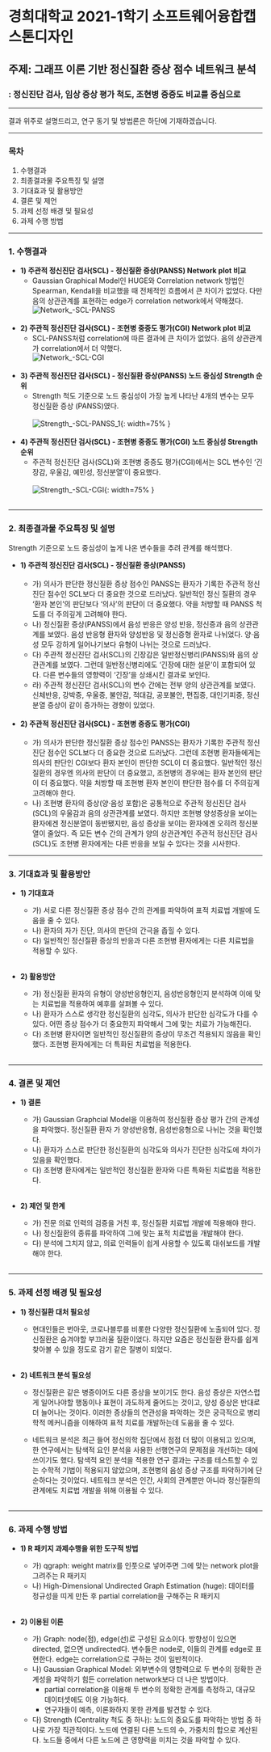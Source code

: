 # 경희대학교 2021-1학기 소프트웨어융합캡스톤디자인
## 주제: 그래프 이론 기반 정신질환 증상 점수 네트워크 분석
###       : 정신진단 검사, 임상 증상 평가 척도, 조현병 중증도 비교를 중심으로

------------

결과 위주로 설명드리고, 연구 동기 및 방법론은 하단에 기재하겠습니다.

------------

### 목차
1. 수행결과
2. 최종결과물 주요특징 및 설명
3. 기대효과 및 활용방안
4. 결론 및 제언
5. 과제 선정 배경 및 필요성
6. 과제 수행 방법

------------

### 1. 수행결과
  - **1) 주관적 정신진단 검사(SCL) - 정신질환 증상(PANSS) Network plot 비교**<br> 
     - Gaussian Graphical Model인 HUGE와 Correlation network 방법인 Spearman, Kendall을 비교했을 때 전체적인 흐름에서 큰 차이가 없었다. 다만 음의 상관관계를 표현하는 edge가 correlation network에서 약해졌다.  
     ![Network_-SCL-PANSS](https://user-images.githubusercontent.com/41279466/123580980-e43c4500-d815-11eb-9d8a-9154175aa67c.jpeg)<br><br>
  - **2) 주관적 정신진단 검사(SCL) - 조현병 중증도 평가(CGI) Network plot 비교**<br> 
     - SCL-PANSS처럼 correlation에 따른 결과에 큰 차이가 없었다. 음의 상관관계가 correlation에서 더 약했다.<br>
     ![Network_-SCL-CGI](https://user-images.githubusercontent.com/41279466/123580979-e3a3ae80-d815-11eb-8af5-85b49293f887.jpeg)<br><br>
  - **3) 주관적 정신진단 검사(SCL) - 정신질환 증상(PANSS) 노드 중심성 Strength 순위**<br> 
     - Strength 척도 기준으로 노드 중심성이 가장 높게 나타난 4개의 변수는 모두 정신질환 증상 (PANSS)였다.<br>  
     ![Strength_-SCL-PANSS_1](https://user-images.githubusercontent.com/41279466/123580977-e2728180-d815-11eb-9000-0eb46a048534.jpeg){: width=75% }<br><br>  
  - **4) 주관적 정신진단 검사(SCL) - 조현병 중증도 평가(CGI) 노드 중심성 Strength 순위**<br> 
     - 주관적 정신진단 검사(SCL)와 조현병 중증도 평가(CGI)에서는 SCL 변수인 ‘긴장감, 우울감, 예민성, 정신분열’이 중요했다.<br>   
     ![Strength_-SCL-CGI](https://user-images.githubusercontent.com/41279466/123580981-e4d4db80-d815-11eb-870c-a6800a56f785.jpeg){: width=75% }<br><br>      

------------

### 2. 최종결과물 주요특징 및 설명
Strength 기준으로 노드 중심성이 높게 나온 변수들을 추려 관계를 해석했다.<br>
- **1) 주관적 정신진단 검사(SCL) - 정신질환 증상(PANSS)**<br><br>
   - 가) 의사가 판단한 정신질환 증상 점수인 PANSS는 환자가 기록한 주관적 정신진단 점수인 SCL보다 더 중요한 것으로 드러났다. 일반적인 정신 질환의 경우 ‘환자 본인’의 판단보다 ‘의사’의 판단이 더 중요했다. 약을 처방할 때 PANSS 척도를 더 주의깊게 고려해야 한다.<br>
   - 나) 정신질환 증상(PANSS)에서 음성 반응은 양성 반응, 정신증과 음의 상관관계를 보였다. 음성 반응형 환자와 양성반응 및 정신증형 환자로 나뉘었다. 양·음성 모두 강하게 일어나기보다 유형이 나뉘는 것으로 드러났다.<br>
   - 다) 주관적 정신진단 검사(SCL)의 긴장감은 일반정신병리(PANSS)와 음의 상관관계를 보였다. 그런데 일반정신병리에도 ‘긴장에 대한 설문’이 포함되어 있다. 다른 변수들의 영향력이 ‘긴장’을 상쇄시킨 결과로 보인다.<br>
   - 라) 주관적 정신진단 검사(SCL)의 변수 간에는 전부 양의 상관관계를 보였다. 신체반응, 강박증, 우울증, 불안감, 적대감, 공포불안, 편집증, 대인기피증, 정신분열 증상이 같이 증가하는 경향이 있었다.<br><br>
- **2) 주관적 정신진단 검사(SCL) - 조현병 중증도 평가(CGI)**<br><br> 
   - 가) 의사가 판단한 정신질환 증상 점수인 PANSS는 환자가 기록한 주관적 정신진단 점수인 SCL보다 더 중요한 것으로 드러났다. 그런데 조현병 환자들에게는 의사의 판단인 CGI보다 환자 본인이 판단한 SCL이 더 중요했다. 일반적인 정신질환의 경우엔 의사의 판단이 더 중요했고, 조현병의 경우에는 환자 본인의 판단이 더 중요했다. 약을 처방할 때 조현병 환자 본인이 판단한 점수를 더 주의깊게 고려해야 한다.<br>
   - 나) 조현병 환자의 증상(양·음성 포함)은 공통적으로 주관적 정신진단 검사(SCL)의 우울감과 음의 상관관계를 보였다. 하지만 조현병 양성증상을 보이는 환자에겐 정신분열이 동반됐지만, 음성 증상을 보이는 환자에겐 오히려 정신분열이 줄었다. 즉 모든 변수 간의 관계가 양의 상관관계인 주관적 정신진단 검사(SCL)도 조현병 환자에게는 다른 반응을 보일 수 있다는 것을 시사한다.<br>

------------

### 3. 기대효과 및 활용방안
- **1) 기대효과<br>**
   - 가) 서로 다른 정신질환 증상 점수 간의 관계를 파악하여 표적 치료법 개발에 도움을 줄 수 있다.<br>  
   - 나) 환자의 자가 진단, 의사의 판단의 간극을 좁힐 수 있다.<br> 
   - 다) 일반적인 정신질환 증상의 반응과 다른 조현병 환자에게는 다른 치료법을 적용할 수 있다.<br><br>

- **2) 활용방안<br>**
   - 가) 정신질환 환자의 유형이 양성반응형인지, 음성반응형인지 분석하여 이에 맞는 치료법을 적용하여 예후를 살펴볼 수 있다.<br>
   - 나) 환자가 스스로 생각한 정신질환의 심각도, 의사가 판단한 심각도가 다를 수 있다. 어떤 증상 점수가 더 중요한지 파악해서 그에 맞는 치료가 가능해진다.<br>
   - 다) 조현병 환자이면 일반적인 정신질환의 증상이 무조건 적용되지 않음을 확인했다. 조현병 환자에게는 더 특화된 치료법을 적용한다.<br><br>

------------

### 4. 결론 및 제언
- **1) 결론<br>**
   - 가) Gaussian Graphcial Model을 이용하여 정신질환 증상 평가 간의 관계성을 파악했다. 정신질환 환자 가 양성반응형, 음성반응형으로 나뉘는 것을 확인했다.<br>
   - 나) 환자가 스스로 판단한 정신질환의 심각도와 의사가 진단한 심각도에 차이가 있음을 확인했다.<br>
   - 다) 조현병 환자에게는 일반적인 정신질환 환자와 다른 특화된 치료법을 적용한다.<br><br>

- **2) 제언 및 한계<br>**
   - 가) 전문 의료 인력의 검증을 거친 후, 정신질환 치료법 개발에 적용해야 한다.<br>
   - 나) 정신질환의 종류를 파악하여 그에 맞는 표적 치료법을 개발해야 한다.<br>
   - 다) 분석에 그치지 않고, 의료 인력들이 쉽게 사용할 수 있도록 대쉬보드를 개발해야 한다.<br><br>
     

------------

### 5. 과제 선정 배경 및 필요성
- **1) 정신질환 대처 필요성**<br>
   - 현대인들은 번아웃, 코로나블루를 비롯한 다양한 정신질환에 노출되어 있다. 정신질환은 숨겨야할 부끄러울 질환이었다. 하지만 요즘은 정신질환 환자를 쉽게 찾아볼 수 있을 정도로 감기 같은 질병이 되었다.<br><br>

 - **2) 네트워크 분석 필요성**<br>
   - 정신질환은 같은 병증이어도 다른 증상을 보이기도 한다. 음성 증상은 자연스럽게 일어나야할 행동이나 표현이 과도하게 줄어드는 것이고, 양성 증상은 반대로 더 늘어나는 것이다. 이러한 증상들의 연관성을 파악하는 것은 궁극적으로 병리학적 메커니즘을 이해하여 표적 치료를 개발하는데 도움을 줄 수 있다.<br>

   - 네트워크 분석은 최근 들어 정신의학 집단에서 점점 더 많이 이용되고 있으며, 한 연구에서는 탐색적 요인 분석을 사용한 선행연구의 문제점을 개선하는 데에 쓰이기도 했다. 탐색적 요인 분석을 적용한 연구 결과는 구조를 테스트할 수 있는 수학적 기법이 적용되지 않았으며, 조현병의 음성 증상 구조를 파악하기에 단순하다는 것이었다. 네트워크 분석은 인간, 사회의 관계뿐만 아니라 정신질환의 관계에도 치료법 개발을 위해 이용될 수 있다.<br><br>

------------

### 6. 과제 수행 방법
- **1) R 패키지 과제수행을 위한 도구적 방법**<br>
    - 가) qgraph: weight matrix를 인풋으로 넣어주면 그에 맞는 network plot을 그려주는 R 패키지<br> 
    - 나) High-Dimensional Undirected Graph Estimation (huge): 데이터를 정규성을 띠게 만든 후 partial correlation을 구해주는 R 패키지<br><br>

- **2) 이용된 이론**<br>
    - 가) Graph: node(점), edge(선)로 구성된 요소이다. 방향성이 있으면 directed, 없으면 undirected다. 변수들은 node로, 이들의 관계를 edge로 표현한다. edge는 correlation으로 구하는 것이 일반적이다.<br>
    - 나) Gaussian Graphical Model: 외부변수의 영향력으로 두 변수의 정확한 관계성을 파악하기 힘든 correlation network보다 더 나은 방법이다.<br> 
      - partial correlation을 이용해 두 변수의 정확한 관계를 측정하고, 대규모 데이터셋에도 이용 가능하다.<br>
      - 연구자들이 예측, 이론화하지 못한 관계를 발견할 수 있다.<br>
    - 다) Strength (Centrality 척도 중 하나): 노드의 중요도를 파악하는 방법 중 하나로 가장 직관적이다. 노드에 연결된 다른 노드의 수, 가중치의 합으로 계산된다. 노드들 중에서 다른 노드에 큰 영향력을 미치는 것을 파악할 수 있다.<br>
